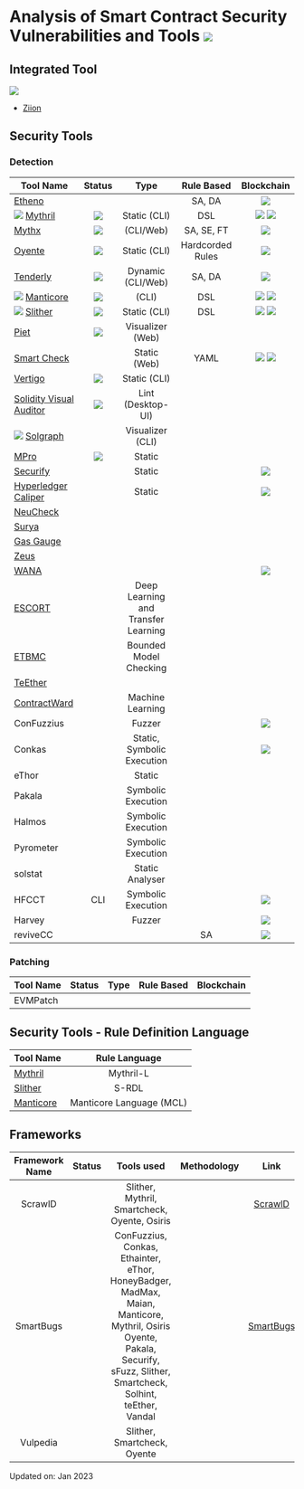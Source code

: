 # Analysis of Smart Contract Security Vulnerabilities and Tools ![](https://img.shields.io/badge/-Live-brightgreen)

## Integrated Tool
![](https://www.ziion.org/logo-footer.svg) <br/>
- [Ziion](Tools/Ziion.md)

## Security Tools

### Detection

| Tool Name |   Status  |     Type   | Rule Based | Blockchain |
|-----------|:---------:|:----------:|:----------:|:----------:|
| [Etheno](Tools/Etheno.md) | | | SA, DA | ![](https://img.shields.io/badge/-Ethereum-gold) |
| ![](https://img.shields.io/badge/-Ziion-red) [Mythril](Tools/Mythril.md) | ![](https://img.shields.io/badge/-Live-brightgreen) | Static (CLI) | DSL | ![](https://img.shields.io/badge/-Ethereum-gold) ![](https://img.shields.io/badge/-Fabric-brown) | 
| [Mythx](Tools/Mythx.md) | ![](https://img.shields.io/badge/-Live-brightgreen) | (CLI/Web) | SA, SE, FT | ![](https://img.shields.io/badge/-Ethereum-gold) |
| [Oyente](Tools/Oyente.md) | ![](https://img.shields.io/badge/-Outdated-red) | Static (CLI) | Hardcorded Rules | ![](https://img.shields.io/badge/-Ethereum-gold) |
| [Tenderly](Tools/Tenderly.md) | ![](https://img.shields.io/badge/-Live-brightgreen) | Dynamic (CLI/Web) | SA, DA | ![](https://img.shields.io/badge/-Ethereum-gold) |
| ![](https://img.shields.io/badge/-Ziion-red) [Manticore](Tools/Manticore.md) | ![](https://img.shields.io/badge/-Live-brightgreen) | (CLI)| DSL | ![](https://img.shields.io/badge/-Ethereum-gold) ![](https://img.shields.io/badge/-Fabric-brown) | 
| ![](https://img.shields.io/badge/-Ziion-red) [Slither](Tools/Slither.md) | ![](https://img.shields.io/badge/-Live-brightgreen) | Static (CLI) | DSL | ![](https://img.shields.io/badge/-Ethereum-gold) ![](https://img.shields.io/badge/-Fabric-brown) | 
| [Piet](Tools/Piet.md) | ![](https://img.shields.io/badge/-Live-brightgreen) | Visualizer (Web) |
| [Smart Check](Tools/SmartCheck.md) | | Static (Web) | YAML | ![](https://img.shields.io/badge/-Ethereum-gold) ![](https://img.shields.io/badge/-Fabric-brown) | 
| [Vertigo](Tools/Vertigo.md) | ![](https://img.shields.io/badge/-Live-brightgreen) | Static (CLI) |
| [Solidity Visual Auditor](Tools/SolVisualAuditor.md) | ![](https://img.shields.io/badge/-Live-brightgreen) | Lint (Desktop-UI) |
| ![](https://img.shields.io/badge/-Ziion-red) [Solgraph](Tools/Solgraph.md) | | Visualizer (CLI) |
| [MPro](Tools/MPro.md) | ![](https://img.shields.io/badge/-Not_in_Use-red) | Static |
| [Securify](Tools/Securify.md) | | Static | |  ![](https://img.shields.io/badge/-Ethereum-gold) |
| [Hyperledger Caliper](Tools/Caliper.md) | | Static |   | ![](https://img.shields.io/badge/-Fabric-brown) | 
| [NeuCheck](Tools/NeuCheck.md) |  | | | 
| [Surya](Tools/Surya.md) | | | | 
| [Gas Gauge](Tools/GasGauge.md) | | | | 
| [Zeus](Tools/Zeus.md) | | | | 
| [WANA]() |  | | | ![](https://img.shields.io/badge/-EOSIO-silver) | 
| [ESCORT]() | | Deep Learning and Transfer Learning | | | 
| [ETBMC]() | | Bounded Model Checking | | | 
| [TeEther]() | | | | | 
| [ContractWard]() | | Machine Learning | | | 
| ConFuzzius | | Fuzzer | | ![](https://img.shields.io/badge/-Ethereum-gold) |
| Conkas | | Static, Symbolic Execution |  | ![](https://img.shields.io/badge/-Ethereum-gold) | 
| eThor | | Static | | |
| Pakala | | Symbolic Execution | | |
| Halmos | | Symbolic Execution | | | 
| Pyrometer | | Symbolic Execution | | | 
| solstat | | Static Analyser |  | | 
| HFCCT | CLI | Symbolic Execution | | ![](https://img.shields.io/badge/-Fabric-brown) |
| Harvey |     | Fuzzer | |  ![](https://img.shields.io/badge/-Ethereum-gold) |
| reviveCC |   | | SA | ![](https://img.shields.io/badge/-Fabric-brown) |

### Patching

| Tool Name |   Status  |     Type   | Rule Based | Blockchain |
|-----------|:---------:|:----------:|:----------:|:----------:|
| EVMPatch | | | | |

## Security Tools - Rule Definition Language

| Tool Name | Rule Language  | 
|-----------|:--------------:|
| [Mythril](Tools/Mythril.md) | Mythril-L |
| [Slither](Tools/Slither.md) | S-RDL |
| [Manticore](Tools/Manticore.md) | Manticore Language (MCL) |

## Frameworks

| Framework Name | Status | Tools used | Methodology  | Link | 
|:--------------:|:------:|:----------:|:------------:|:----:|
| ScrawlD |  | Slither, Mythril, Smartcheck, Oyente, Osiris |  | [ScrawlD](https://github.com/ramagururadhakrishnan/ScrawlD) |
| SmartBugs |  | ConFuzzius, Conkas, Ethainter, eThor, HoneyBadger, <br/> MadMax, Maian, Manticore, Mythril, Osiris <br/> Oyente, Pakala, Securify, sFuzz, Slither, <br/> Smartcheck, Solhint, teEther, Vandal | | [SmartBugs](https://github.com/ramagururadhakrishnan/smartbugs) |
| Vulpedia |  | Slither, Smartcheck, Oyente | |  | 

Updated on: Jan 2023 
